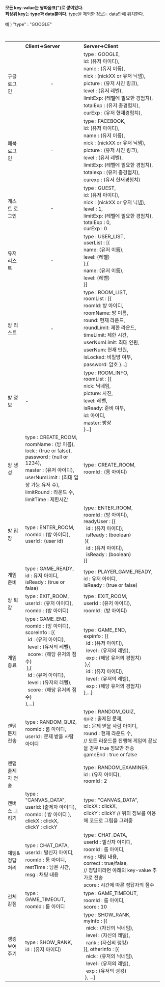 <b>모든 key-value는 쌍따옴표(")로 쌓여있다.</b><br>
<b>최상위 key는 type과 data뿐이다.</b> type을 제외한 정보는 data안에 위치한다.<br>

예 ) "type" : "GOOGLE"

<table>
    <tbody>
    <tr>
        <th></th>
        <th align=left>Client->Server</th>
        <th align=left>Server->Client</th>
    </tr>
    <tr>
        <td>구글 로그인</td>
        <td align="center">-</td>
        <td>
            type : GOOGLE,<br>
            id: (유저 아이디),<br>
            name : (유저 이름),<br>
            nick : (nickXX or 유저 닉넴),<br>
            picture : (유저 사진 링크),<br>
            level : (유저 레벨),<br>
            limitExp: (레벨에 필요한 경험치),<br>
            totalExp : (유저 총경험치),<br>
            curExp : (유저 현재경험치),<br>
        </td>
    </tr>
    <tr>
        <td>페북 로그인</td>
        <td align="center">-</td>
        <td>
            type : FACEBOOK,<br>
            id: (유저 아이디),<br>
            name : (유저 이름),<br>
            nick : (nickXX or 유저 닉넴),<br>
            picture : (유저 사진 링크),<br>
            level : (유저 레벨),<br>
            limitExp: (레벨에 필요한 경험치),<br>
            totalexp : (유저 총경험치),<br>
            curexp : (유저 현재경험치)<br>
        </td>
    </tr>
    <tr>
        <td>게스트 로그인</td>
        <td align="center">-</td>
        <td>
            type : GUEST,<br>
            id: (유저 아이디),<br>
            nick : (nickXX or 유저 닉넴),<br>
            level : 1,<br>
            limitExp: (레벨에 필요한 경험치),<br>
            totalExp : 0,<br>
            curExp : 0<br>
        </td>
    </tr>
    <tr>
        <td>유저 리스트</td>
        <td align="center">-</td>
        <td>
            type : USER_LIST,<br>
            userList : [{<br>
            name: (유저 이름),<br>
            level: (레벨)<br>
            },{<br>
            name: (유저 이름),<br>
            level: (레벨)<br>
            }]
        </td>
    </tr>
    <tr>
               
        <td>방 리스트</td>
               
        <td align="center">-</td>
        <td>
            type : ROOM_LIST,<br>
            roomList : [{<br>
            roomId: 방 아이디, <br>
            roomName: 방 이름, <br>
            round: 현재 라운드, <br>
            roundLimit: 제한 라운드, <br>
            timeLimit: 제한 시간, <br>
            userNumLimit: 최대 인원, <br>
            userNum: 현재 인원, <br>
            isLocked: 비밀방 여부, <br>
            password: 암호
            }...]
        </td>
    </tr>
    <tr>
               
        <td>방 정보</td>
               
        <td>-</td>
        <td>
            type : ROOM_INFO,<br>
            roomList : [{<br>
            nick: 닉네임, <br>
            picture: 사진, <br>
            level: 레벨, <br>
            isReady: 준비 여부, <br>
            id: 아이디, <br>
            master: 방장 <br>
            }...]
        </td>
    </tr>
    <tr>
    <td>방 생성</td>
    <td>
        type : CREATE_ROOM,<br>
        roomName : (방 이름),<br>
        lock : (true or false),<br>
        password : (null or 1234),<br>
        master : (유저 아이디), <br>
        userNumLimit : (최대 입장 가능 유저 수), <br>
        limitRound : 라운드 수,<br>
        limitTime : 제한시간
    </td>
    <td>
        type : CREATE_ROOM,<br>
        roomId : (룸 아이디)
    </td>
    </tr>
    <tr>
        <td>방 입장</td>
        <td> type : ENTER_ROOM,<br>
            roomId : (방 아이디),<br>
            userId : (user id)
        </td>
        <td>type : ENTER_ROOM,<br>
            roomId : (방 아이디),<br>
            readyUser : [{<br>
            &nbsp;&nbsp;id : (유저 아이디),<br>
            &nbsp;&nbsp;isReady : (boolean)
            <br>&nbsp;}{<br>
            &nbsp;&nbsp;id : (유저 아이디),<br>
            &nbsp;&nbsp;isReady : (boolean)
            <br>}]
        </td>
    </tr>
    <tr>
        <td> 게임 준비</td>
        <td> type : GAME_READY,<br>
            id : 유저 아이디,<br>
            isReady : (true or false)
        </td>
        <td> type : PLAYER_GAME_READY,<br>
            id : 유저 아이디,<br>
            isReady : (true or false)
        </td>
    </tr>
    <tr>
        <td>방 퇴장</td>
        <td> type : EXIT_ROOM,<br>
            userId : (유저 아이디),<br>
            roomId : (방 아이디)
        </td>
        <td> type : EXIT_ROOM,<br>
            userId : (유저 아이디),<br>
            roomId : (방 아이디)
        </td>
    </tr>
    <tr>
        <td>게임 종료</td>
        <td> type : GAME_END,<br>
            roomId : (방 아이디),<br>
            scoreInfo : [{<br>
            &nbsp;&nbsp;id : (유저 아이디),<br>
            &nbsp;&nbsp;level : (유저의 레벨),<br>
            &nbsp;&nbsp;score : (해당 유저의 점수)
            <br>&nbsp;},{<br>
            &nbsp;&nbsp;id : (유저 아이디),<br>
            &nbsp;&nbsp;level : (유저의 레벨),<br>
            &nbsp;&nbsp;score : (해당 유저의 점수)
            <br>},...]
        </td>
        <td> type : GAME_END,<br>
            expinfo : [{<br>
            &nbsp;&nbsp;id : (유저 아이디),<br>
            &nbsp;&nbsp;level : (유저의 레벨),<br>
            &nbsp;&nbsp;exp : (해당 유저의 경험치)
            <br>&nbsp;},{<br>
            &nbsp;&nbsp;id : (유저 아이디),<br>
            &nbsp;&nbsp;level : (유저의 레벨),<br>
            &nbsp;&nbsp;exp : (해당 유저의 경험치)
            <br>},...]
        </td>
    </tr>
    <tr>
        <td>랜덤 문제 전송</td>
        <td> type : RANDOM_QUIZ,<br>
            roomId : 룸 아이디,<br>
            userId : 문제 받을 사람 아이디
        </td>
        <td> type : RANDOM_QUIZ,<br>
            quiz : 출제된 문제,<br>
            id : 문제 받을 사람 아이디,<br>
            round : 현재 라운드 수,<br>
            // 모든 라운드를 진행해 게임이 끝났을 경우 true 정보만 전송<br>
            gameEnd : true or false
        </td>
    </tr>
    <tr>
        <td>랜덤 출제자 전송</td>
        <td></td>
        <td>type : RANDOM_EXAMINER,<br>
            id : (유저 아이디),<br>
            roomId : 2
        </td>
    </tr>
    <tr>
        <td>캔버스 그리기</td>
        <td>
            type : "CANVAS_DATA",<br>
            userId: (출제자 아이디),<br>
            roomId: ( 방 아이디 ),<br>
            clickX : clickX,<br>
            clickY : clickY
        </td>
        <td>
            type : "CANVAS_DATA",<br>
            clickX : clickX,<br>
            clickY : clickY
            // 위의 정보를 이용해 코드로 그림을 그려줌
        </td>
    </tr>
    <tr>
        <td>채팅&정답처리</td>
        <td> type : CHAT_DATA,<br>
            userId : 발신자 아이디,<br>
            roomId : 룸 아이디,<br>
            restTime : 남은 시간,<br>
            msg : 채팅 내용
        </td>
        <td>
            type : CHAT_DATA,<br>
            userId : 발신자 아이디,<br>
            roomId : 룸 아이디,<br>
            msg : 채팅 내용,<br>
            correct : true/false,<br>
            // 정답이라면 아래의 key-value 추가로 전송<br>
            score : 시간에 따른 정답자의 점수
        </td>
    </tr>
    <tr>
        <td>전체 감점</td>
        <td>
            type : GAME_TIMEOUT,<br>
            roomId : 룸 아이디
        </td>
        <td>
            type : GAME_TIMEOUT,<br>
            roomId : 룸 아이디,<br>
            score : 10
        </td>
    </tr>
    <tr>
        <td>랭킹 보여주기</td>
        <td> type : SHOW_RANK,<br>
            id : (유저 아이디)
        </td>
        <td> type : SHOW_RANK,<br>
            myInfo : [{<br>
            &nbsp;&nbsp;nick : (자신의 닉네임),<br>
            &nbsp;&nbsp;level : (자신의 레벨),<br>
            &nbsp;&nbsp;rank : (자신의 랭킹)
            <br>}], otherInfo : [{<br>
            &nbsp;&nbsp;nick : (유저의 닉네임),<br>
            &nbsp;&nbsp;level : (유저의 레벨),<br>
            &nbsp;&nbsp;exp : (유저의 랭킹)
            <br>&nbsp;}, ...]
        </td>
    </tr>
    </tbody>
</table>
